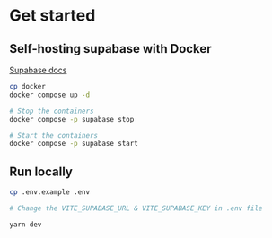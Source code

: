 # Get started

## Self-hosting supabase with Docker

[Supabase docs](https://supabase.com/docs/guides/self-hosting/docker)

```bash
cp docker
docker compose up -d
```

```bash
# Stop the containers
docker compose -p supabase stop

# Start the containers
docker compose -p supabase start
```

## Run locally

```bash
cp .env.example .env

# Change the VITE_SUPABASE_URL & VITE_SUPABASE_KEY in .env file

yarn dev
```

